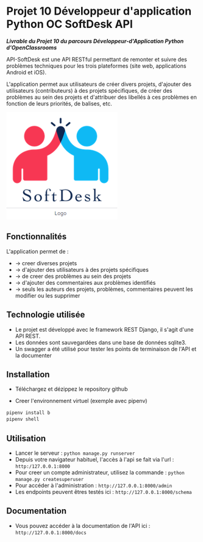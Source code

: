 # Projet 10 Développeur d'application Python OC SoftDesk API

***Livrable du Projet 10 du parcours Développeur-d'Application Python d'OpenClassrooms***

API-SoftDesk est une API RESTful permettant de remonter et suivre des problèmes
techniques pour les trois plateformes (site web, applications Android et iOS).

L'application permet aux utilisateurs de créer divers projets,
d'ajouter des utilisateurs (contributeurs) à des projets spécifiques,
de créer des problèmes au sein des projets et d'attribuer des libellés
à ces problèmes en fonction de leurs priorités, de balises, etc.

![logo](assets/logo.png)

## Fonctionnalités

L'application permet de :

* -> creer diverses projets
* -> d'ajouter des utilisateurs à des projets spécifiques
* -> de creer des problèmes au sein des projets
* -> d'ajouter des commentaires aux problèmes identifiés
* -> seuls les auteurs des projets, problèmes, commentaires peuvent les modifier ou les supprimer

## Technologie utilisée

* Le projet est développé avec le framework REST Django, il s'agit d'une API REST.
* Les données sont sauvegardées dans une base de données sqlite3.
* Un swagger a été utilisé pour tester les points de terminaison de l'API et la documenter

## Installation

* Téléchargez et dézippez le repository github

* Creer l'environnement virtuel (exemple avec pipenv)

``` bash
pipenv install b
pipenv shell
```

## Utilisation

* Lancer le serveur : `python manage.py runserver`
* Depuis votre navigateur habituel, l'accès à l'api se fait via l'url : `http:/127.0.0.1:8000`
* Pour creer un compte administrateur, utilisez la commande : `python manage.py createsuperuser`
* Pour accéder à l'administration : `http://127.0.0.1:8000/admin`
* Les endpoints peuvent êtres testés ici : `http://127.0.0.1:8000/schema`

## Documentation

* Vous pouvez accéder à la documentation de l'API ici : `http://127.0.0.1:8000/docs`
